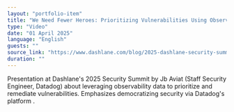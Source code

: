 ```yaml
---
layout: "portfolio-item"
title: "We Need Fewer Heroes: Prioritizing Vulnerabilities Using Observability Data"
type: "Video"
date: "01 April 2025"
language: "English"
guests: ""
source_link: "https://www.dashlane.com/blog/2025-dashlane-security-summit"
duration: ""
---
```


Presentation at Dashlane's 2025 Security Summit by Jb Aviat (Staff Security Engineer, Datadog) about leveraging observability data to prioritize and remediate vulnerabilities. Emphasizes democratizing security via Datadog's platform .
